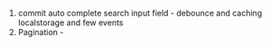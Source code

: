 1. commit auto complete search input field - debounce and caching localstorage and few events
2. Pagination - 
